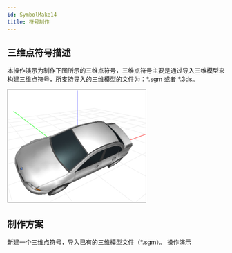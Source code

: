 ```yaml
---
id: SymbolMake14
title: 符号制作
---
```

## 三维点符号描述

本操作演示为制作下图所示的三维点符号，三维点符号主要是通过导入三维模型来构建三维点符号，所支持导入的三维模型的文件为：*.sgm 或者 *.3ds。

![](img/SymbolMake14.png)  

  
## 制作方案

新建一个三维点符号，导入已有的三维模型文件（*.sgm）。
操作演示


